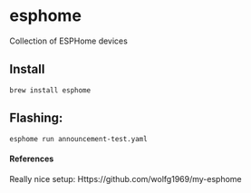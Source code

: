 # esphome

Collection of ESPHome devices


## Install

```
brew install esphome
```

## Flashing:

```
esphome run announcement-test.yaml
```

#### References

Really nice setup: Https://github.com/wolfg1969/my-esphome
